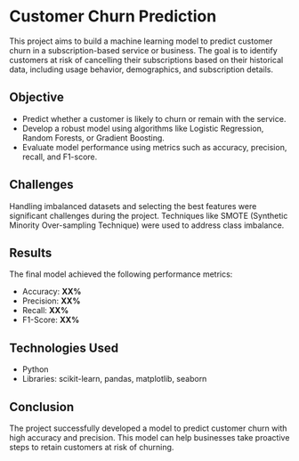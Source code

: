 
<h1>Customer Churn Prediction</h1>
    <p>
        This project aims to build a machine learning model to predict customer churn in a subscription-based service or business. The goal is to identify customers at risk of cancelling their subscriptions based on their historical data, including usage behavior, demographics, and subscription details.
    </p>

  <h2>Objective</h2>
    <ul>
        <li>Predict whether a customer is likely to churn or remain with the service.</li>
        <li>Develop a robust model using algorithms like Logistic Regression, Random Forests, or Gradient Boosting.</li>
        <li>Evaluate model performance using metrics such as accuracy, precision, recall, and F1-score.</li>
    </ul>  

  
  <h2>Challenges</h2>
    <p>
        Handling imbalanced datasets and selecting the best features were significant challenges during the project. Techniques like SMOTE (Synthetic Minority Over-sampling Technique) were used to address class imbalance.
    </p>

  <h2>Results</h2>
    <p>
        The final model achieved the following performance metrics:
        <ul>
            <li>Accuracy: <strong>XX%</strong></li>
            <li>Precision: <strong>XX%</strong></li>
            <li>Recall: <strong>XX%</strong></li>
            <li>F1-Score: <strong>XX%</strong></li>
        </ul>
    </p>

  <h2>Technologies Used</h2>
    <ul>
        <li>Python</li>
        <li>Libraries: scikit-learn, pandas, matplotlib, seaborn</li>
    </ul>

  
  <h2>Conclusion</h2>
    <p>
        The project successfully developed a model to predict customer churn with high accuracy and precision. This model can help businesses take proactive steps to retain customers at risk of churning.
    </p>

</body>
</html>
